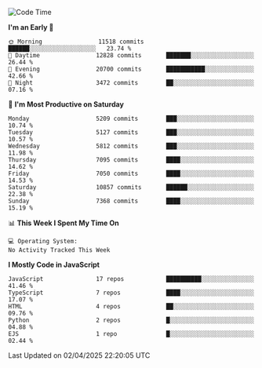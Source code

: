 <!--START_SECTION:waka-->
![Code Time](http://img.shields.io/badge/Code%20Time-3%2C498%20hrs%2059%20mins-blue)

**I'm an Early 🐤** 

```text
🌞 Morning                11518 commits       ██████░░░░░░░░░░░░░░░░░░░   23.74 % 
🌆 Daytime                12828 commits       ███████░░░░░░░░░░░░░░░░░░   26.44 % 
🌃 Evening                20700 commits       ███████████░░░░░░░░░░░░░░   42.66 % 
🌙 Night                  3472 commits        ██░░░░░░░░░░░░░░░░░░░░░░░   07.16 % 
```
📅 **I'm Most Productive on Saturday** 

```text
Monday                   5209 commits        ███░░░░░░░░░░░░░░░░░░░░░░   10.74 % 
Tuesday                  5127 commits        ███░░░░░░░░░░░░░░░░░░░░░░   10.57 % 
Wednesday                5812 commits        ███░░░░░░░░░░░░░░░░░░░░░░   11.98 % 
Thursday                 7095 commits        ████░░░░░░░░░░░░░░░░░░░░░   14.62 % 
Friday                   7050 commits        ████░░░░░░░░░░░░░░░░░░░░░   14.53 % 
Saturday                 10857 commits       ██████░░░░░░░░░░░░░░░░░░░   22.38 % 
Sunday                   7368 commits        ████░░░░░░░░░░░░░░░░░░░░░   15.19 % 
```


📊 **This Week I Spent My Time On** 

```text
💻 Operating System: 
No Activity Tracked This Week
```

**I Mostly Code in JavaScript** 

```text
JavaScript               17 repos            ██████████░░░░░░░░░░░░░░░   41.46 % 
TypeScript               7 repos             ████░░░░░░░░░░░░░░░░░░░░░   17.07 % 
HTML                     4 repos             ██░░░░░░░░░░░░░░░░░░░░░░░   09.76 % 
Python                   2 repos             █░░░░░░░░░░░░░░░░░░░░░░░░   04.88 % 
EJS                      1 repo              █░░░░░░░░░░░░░░░░░░░░░░░░   02.44 % 
```




 Last Updated on 02/04/2025 22:20:05 UTC
<!--END_SECTION:waka-->

<!--
**likaiqiang/likaiqiang** is a ✨ _special_ ✨ repository because its `README.md` (this file) appears on your GitHub profile.

Here are some ideas to get you started:

- 🔭 I’m currently working on ...
- 🌱 I’m currently learning ...
- 👯 I’m looking to collaborate on ...
- 🤔 I’m looking for help with ...
- 💬 Ask me about ...
- 📫 How to reach me: ...
- 😄 Pronouns: ...
- ⚡ Fun fact: ...
-->
